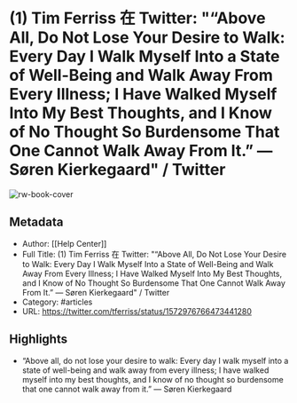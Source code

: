 # (1) Tim Ferriss 在 Twitter: "“Above All, Do Not Lose Your Desire to Walk: Every Day I Walk Myself Into a State of Well-Being and Walk Away From Every Illness; I Have Walked Myself Into My Best Thoughts, and I Know of No Thought So Burdensome That One Cannot Walk Away From It.” — Søren Kierkegaard" / Twitter

![rw-book-cover](https://readwise-assets.s3.amazonaws.com/static/images/article4.6bc1851654a0.png)

## Metadata
- Author: [[Help Center]]
- Full Title: (1) Tim Ferriss 在 Twitter: "“Above All, Do Not Lose Your Desire to Walk: Every Day I Walk Myself Into a State of Well-Being and Walk Away From Every Illness; I Have Walked Myself Into My Best Thoughts, and I Know of No Thought So Burdensome That One Cannot Walk Away From It.” — Søren Kierkegaard" / Twitter
- Category: #articles
- URL: https://twitter.com/tferriss/status/1572976766473441280

## Highlights
- “Above all, do not lose your desire to walk: Every day I walk myself into a state of well-being and walk away from every illness; I have walked myself into my best thoughts, and I know of no thought so burdensome that one cannot walk away from it.” — Søren Kierkegaard
